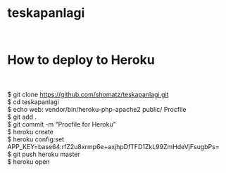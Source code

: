 # teskapanlagi<br><br>

# How to deploy to Heroku<br><br>

$ git clone https://github.com/shomatz/teskapanlagi.git<br>
$ cd teskapanlagi<br>
$ echo web: vendor/bin/heroku-php-apache2 public/ Procfile<br>
$ git add .<br>
$ git commit -m "Procfile for Heroku"<br>
$ heroku create<br>
$ heroku config:set APP_KEY=base64:rfZ2u8xrmp6e+axjhpDfTFD1ZkL99ZmHdeVjFsugbPs=<br>
$ git push heroku master<br>
$ heroku open<br>
